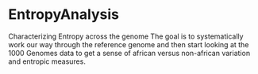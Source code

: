 # EntropyAnalysis
Characterizing Entropy across the genome
The goal is to systematically work our way through the reference genome and then start looking at the 1000 Genomes data to get a sense of african versus non-african variation and entropic measures.
